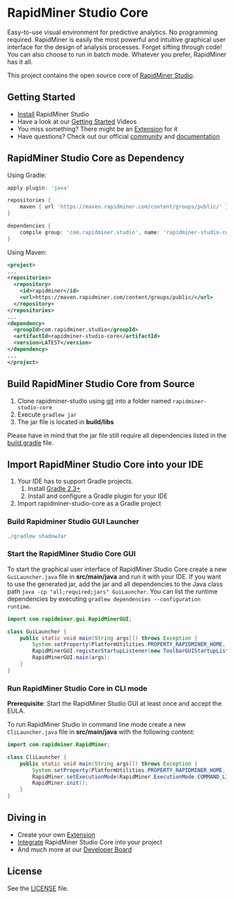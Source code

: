 RapidMiner Studio Core
=============================

Easy-to-use visual environment for predictive analytics. No programming required. RapidMiner is easily the most powerful and intuitive graphical user interface for the design of analysis processes. Forget sifting through code! You can also choose to run in batch mode. Whatever you prefer, RapidMiner has it all.

This project contains the open source core of [RapidMiner Studio](https://rapidminer.com/studio).

## Getting Started

* [Install](https://rapidminer.com/studio) RapidMiner Studio
* Have a look at our [Getting Started](http://docs.rapidminer.com/studio/getting-started/) Videos
* You miss something? There might be an [Extension](https://marketplace.rapidminer.com) for it
* Have questions? Check out our official [community](https://community.rapidminer.com) and [documentation](https://docs.rapidminer.com)

## RapidMiner Studio Core as Dependency

Using Gradle:
```gradle
apply plugin: 'java'

repositories {
    maven { url 'https://maven.rapidminer.com/content/groups/public/' }
}

dependencies {
    compile group: 'com.rapidminer.studio', name: 'rapidminer-studio-core', version: '+'
}
```
Using Maven:
```xml
<project>
...
<repositories>
  <repository>
    <id>rapidminer</id>
    <url>https://maven.rapidminer.com/content/groups/public/</url>
  </repository>
</repositories>
...
<dependency>
  <groupId>com.rapidminer.studio</groupId>
  <artifactId>rapidminer-studio-core</artifactId>
  <version>LATEST</version>
</dependency>
...
</project>
```

## Build RapidMiner Studio Core from Source
1. Clone rapidminer-studio using [git](https://git-scm.com/) into a folder named `rapidminer-studio-core`
2. Execute `gradlew jar`
3. The jar file is located in __build/libs__

Please have in mind that the jar file still require all dependencies listed in the [build.gradle](build.gradle) file.

## Import RapidMiner Studio Core into your IDE
1. Your IDE has to support Gradle projects.
	1. Install [Gradle 2.3+](https://gradle.org/gradle-download/)
	2. Install and configure a Gradle plugin for your IDE
2. Import rapidminer-studio-core as a Gradle project

### Build Rapidminer Studio GUI Launcher

```gradle
./gradlew shadowJar
```

### Start the RapidMiner Studio Core GUI

To start the graphical user interface of RapidMiner Studio Core create a new `GuiLauncher.java` file in __src/main/java__ and run it with your IDE. If you want to use the generated jar, add the jar and all dependencies to the Java class path `java -cp "all;required;jars" GuiLauncher`. You can list the runtime dependencies by executing `gradlew dependencies --configuration runtime`.

```java
import com.rapidminer.gui.RapidMinerGUI;

class GuiLauncher {
	public static void main(String args[]) throws Exception {
		System.setProperty(PlatformUtilities.PROPERTY_RAPIDMINER_HOME, Paths.get("").toAbsolutePath().toString());
		RapidMinerGUI.registerStartupListener(new ToolbarGUIStartupListener());
		RapidMinerGUI.main(args);
	}
}
```

### Run RapidMiner Studio Core in CLI mode

**Prerequisite**: Start the RapidMiner Studio GUI at least once and accept the EULA.

To run RapidMiner Studio in command line mode create a new `CliLauncher.java` file in __src/main/java__ with the following content:

```java
import com.rapidminer.RapidMiner;

class CliLauncher {
	public static void main(String args[]) throws Exception {
		System.setProperty(PlatformUtilities.PROPERTY_RAPIDMINER_HOME, Paths.get("").toAbsolutePath().toString());
		RapidMiner.setExecutionMode(RapidMiner.ExecutionMode.COMMAND_LINE);
		RapidMiner.init();
	}
}
```

## Diving in

* Create your own [Extension](http://docs.rapidminer.com/developers/creating-your-own-extension/)
* [Integrate](http://community.rapidminer.com/t5/Become-a-RapidMiner-Developer/Frequently-Asked-Questions-Development/m-p/19782) RapidMiner Studio Core into your project
* And much more at our [Developer Board](http://community.rapidminer.com/t5/Become-a-RapidMiner-Developer/bd-p/BARDDBoard)

## License

See the [LICENSE](LICENSE) file.